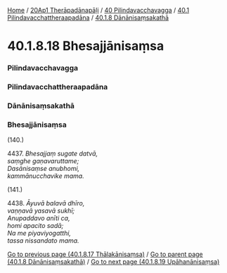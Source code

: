 
[Home](/) / [20Ap1 Therāpadānapāḷi](../../../../20Ap1.md) / [40 Pilindavacchavagga](../../../40.md) / [40.1 Pilindavacchattheraapadāna](../../40.1.md) / [40.1.8 Dānānisaṃsakathā](../40.1.8.md)

# 40.1.8.18 Bhesajjānisaṃsa

### Pilindavacchavagga

### Pilindavacchattheraapadāna

### Dānānisaṃsakathā

### Bhesajjānisaṃsa

(140.)

4437\. _Bhesajjaṃ sugate datvā,_  
_saṃghe gaṇavaruttame;_  
_Dasānisaṃse anubhomi,_  
_kammānucchavike mama._  


(141.)

4438\. _Āyuvā balavā dhīro,_  
_vaṇṇavā yasavā sukhī;_  
_Anupaddavo anīti ca,_  
_homi apacito sadā;_  
_Na me piyaviyogatthi,_  
_tassa nissandato mama._  


[Go to previous page (40.1.8.17 Thālakānisaṃsa)](40.1.8.17.md) / [Go to parent page (40.1.8 Dānānisaṃsakathā)](../40.1.8.md) / [Go to next page (40.1.8.19 Upāhanānisaṃsa)](40.1.8.19.md)


